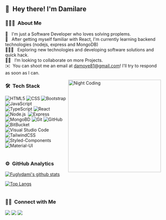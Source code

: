 ## 👋 &nbsp;Hey there! I'm Damilare

### 👨🏻‍💻 &nbsp;About Me

👨 &nbsp; I'm just a Software Developer who loves solving proplems.\
🌱 &nbsp; After getting myself familiar with React, I'm currently learning backend technologies (nodejs, express and MongoDB)\
👨🏻‍💻 &nbsp; Exploring new technologies and developing software solutions and quick hack.\
👯‍♂️ &nbsp; I’m looking to collaborate on more Projects. \
✉️ &nbsp;You can shoot me an email at damoye81@gmail.com! I'll try to respond as soon as I can.

<img alt="Night Coding" src="https://media.giphy.com/media/RbDKaczqWovIugyJmW/giphy.gif" align="right" width="300px"/>

<h3>
   🛠 &nbsp;Tech Stack
</h3>

![HTML5](https://img.shields.io/badge/-HTML5-333333?style=flat&logo=HTML5)
![CSS](https://img.shields.io/badge/-CSS-333333?style=flat&logo=CSS3&logoColor=1572B6)
![Bootstrap](https://img.shields.io/badge/-Bootstrap-05122A?style=flat&logo=bootstrap&logoColor=563D7C)
![JavaScript](https://img.shields.io/badge/-JavaScript-333333?style=flat&logo=javascript)\
![TypeScript](https://img.shields.io/badge/-TypeScript-333333?style=flat&logo=TypeScript)
![React](https://img.shields.io/badge/-React-333333?style=flat&logo=react)
![Node.js](https://img.shields.io/badge/-Node.js-05122A?style=flat&logo=node.js)&nbsp;
![Express](https://img.shields.io/badge/-Express-333333?style=flat&logo=express)\
![MongoBD](https://img.shields.io/badge/-Mongodb-333333?style=flat&logo=mongodb)
![Git](https://img.shields.io/badge/-Git-333333?style=flat&logo=git)
![GitHub](https://img.shields.io/badge/-GitHub-333333?style=flat&logo=github)
![BitBucket](https://img.shields.io/badge/-BitBucket-333333?style=flat&logo=bitBucket)\
![Visual Studio Code](https://img.shields.io/badge/-Visual%20Studio%20Code-05122A?style=flat&logo=visual-studio-code&logoColor=007ACC)
![TailwindCSS](https://img.shields.io/badge/-TailwindCSS-333333?style=flat&logo=tailwindCSS)
![Styled-Components](https://img.shields.io/badge/-StyledComponent-333333?style=flat&logo=StyledComponents)\
![Material-UI](https://img.shields.io/badge/-MaterialUI-333333?style=flat&logo=MaterialUI)</br></br>

### ⚙️ &nbsp;GitHub Analytics

[![Fuglydami's github stats](https://github-readme-stats.vercel.app/api?username=fuglydami&show_icons=true&theme=onedark)](https://github.com/fuglydami/github-readme-stats)

[![Top Langs](https://github-readme-stats.vercel.app/api/top-langs/?username=fuglydami&layout=compact&theme=onedark)](https://github.com/fuglydami/github-readme-stats) </br></br>

### 🤝🏻 &nbsp;Connect with Me

<a href="https://fuglydami.github.io/"><img src="https://img.shields.io/badge/-blackkolanut.dev-3423A6?style=flat&logo=Google-Chrome&logoColor=white"/></a>
<a href="https://www.linkedin.com/in/DamilareOyedeji/"><img src="https://img.shields.io/badge/-Damilare%20Oyedeji-0077B5?style=flat&logo=Linkedin&logoColor=white"/></a>
<a href="mailto:damoye81@gmail.com"><img src="https://img.shields.io/badge/-damoye81@gmail.com-D14836?style=flat&logo=Gmail&logoColor=white"/></a>
